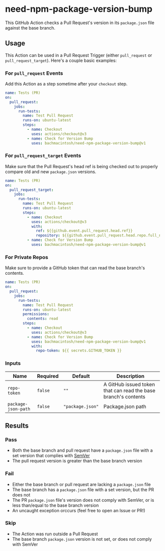 # need-npm-package-version-bump

This GitHub Action checks a Pull Request's version in its `package.json` file against the base branch.

## Usage

This Action can be used in a Pull Request Trigger (either `pull_request` or `pull_request_target`). Here's a couple basic examples:

### For `pull_request` Events

Add this Action as a step sometime after your `checkout` step.

```yaml
name: Tests (PR)
on:
  pull_request:
    jobs:
      run-tests:
        name: Test Pull Request
        runs-on: ubuntu-latest
        steps:
          - name: Checkout
            uses: actions/checkout@v3
          - name: Check for Version Bump
            uses: bachmacintosh/need-npm-package-version-bump@v1
```

### For `pull_request_target` Events

Make sure that the Pull Request's head ref is being checked out to properly compare old and new `package.json` versions.

```yaml
name: Tests (PR)
on:
  pull_request_target:
    jobs:
      run-tests:
        name: Test Pull Request
        runs-on: ubuntu-latest
        steps:
          - name: Checkout
            uses: actions/checkout@v3
            with:
              ref: ${{github.event.pull_request.head.ref}}
              repository: ${{github.event.pull_request.head.repo.full_name}}
          - name: Check for Version Bump
            uses: bachmacintosh/need-npm-package-version-bump@v1
```

### For Private Repos

Make sure to provide a GitHub token that can read the base branch's contents.

```yaml
name: Tests (PR)
on:
  pull_request:
    jobs:
      run-tests:
        name: Test Pull Request
        runs-on: ubuntu-latest
        permissions:
          contents: read
        steps:
          - name: Checkout
            uses: actions/checkout@v3
          - name: Check for Version Bump
            uses: bachmacintosh/need-npm-package-version-bump@v1
            with:
              repo-token: ${{ secrets.GITHUB_TOKEN }}
```

### Inputs

| Name                | Required | Default          | Description                                                    |
| ------------------- | -------- | ---------------- | -------------------------------------------------------------- |
| `repo-token`        | `false`  | `""`             | A GitHub issued token that can read the base branch's contents |
| `package-json-path` | `false`  | `"package.json"` | Package.json path                                              |

## Results

### Pass

- Both the base branch and pull request have a `package.json` file with a set version that complies with [SemVer](https://semver.org/)
- The pull request version is greater than the base branch version

### Fail

- Either the base branch or pull request are lacking a `package.json` file
- The base branch has a `package.json` file with a set version, but the PR does not
- The PR `package.json` file's version does not comply with SemVer, or is less than/equal to the base branch version
- An uncaught exception orccurs (feel free to open an Issue or PR!)

### Skip

- The Action was run outside a Pull Request
- The base branch `package.json` version is not set, or does not comply with SemVer
